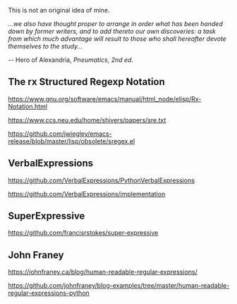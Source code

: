 This is not an original idea of mine.

*...we also have thought proper to arrange in order what has been handed down by former writers,
and to add thereto our own discoveries: a task from which much advantage will result to those
who shall hereafter devote themselves to the study...*

-- Hero of Alexandria, *Pneumatics, 2nd ed.*

The rx Structured Regexp Notation
---------------------------------

https://www.gnu.org/software/emacs/manual/html_node/elisp/Rx-Notation.html

https://www.ccs.neu.edu/home/shivers/papers/sre.txt

https://github.com/jwiegley/emacs-release/blob/master/lisp/obsolete/sregex.el


VerbalExpressions
-----------------

https://github.com/VerbalExpressions/PythonVerbalExpressions

https://github.com/VerbalExpressions/implementation


SuperExpressive
---------------

https://github.com/francisrstokes/super-expressive


John Franey
-----------

https://johnfraney.ca/blog/human-readable-regular-expressions/

https://github.com/johnfraney/blog-examples/tree/master/human-readable-regular-expressions-python

